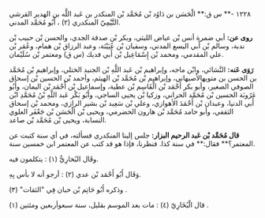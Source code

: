 ١٢٢٨ -** س ق:** الْحَسَن بن دَاوُد بْن مُحَمَّد بْن المنكدر بن عَبد اللَّه بن الهدير القرشي التَّيْمِيّ المنكدري (٢) ، أَبُو مُحَمَّد المدني.

**روى عن:** أبي ضمرة أنس بْن عياض الليثي، وبكر بْن صدقة الجدي، والحسن بْن حبيب بْن ندبة، وسالم بْن أَبي اليسع المدني، وسفيان بْن عُيَيْنَة، وعبد الرزاق بْن همام، وعُمَر بْن علي المقدمي، ومحمد بْن إِسْمَاعِيل بْن أَبي فديك (س ق) ومعتمر بْن سُلَيْمان.

**رَوَى عَنه:** النَّسَائي، وابْن ماجه، وإبراهيم بْن عَبد اللَّهِ بْن الجنيد الختلي، وإبراهيم بْن مُحَمَّد بن الحسن بن متويهالأصبهاني، وإبراهيم بْن مُحَمَّد بْن الهيثم، وأحمد بْن الحسين بْن إسحاق الصوفي الصغير، وأبو بكر أَحْمَد بْن الْقَاسِم بْن عطية، وإسماعيل بْن أَحْمَد بْن اليمان، وأَبُو عَرُوبَة الحسين بْن مُحَمَّد الحراني، وزكيا بْن يحيى الساجي، وأَبُو بَكْر عَبد اللَّهِ بْنُ مُحَمَّدِ ابْن أَبي الدنيا، وعبدان بْن أَحْمَدَ الأهوازي، وعلي بْن سَعِيد بْن بشير الرازي، ومحمد بْن إسحاق الثقفي، وأبو حامد مُحَمَّد بْن هارون الحضرمي، ويحيى بْن الْحَسَن بْن جَعْفَر العلوي النسابة، ويحيى بْن مُحَمَّد بْن صاعد.

**قال مُحَمَّد بْن عَبد الرحيم البزار:** جلس إلينا المنكدري فسألته، في أي سنة كتبت عن المعتمر؟** فقال:** في سنة كذا. فنظرنا، فإذا هو قد كتب عن المعتمر ابن خمسين سنة.

وقَال البُخارِيُّ (١) : يتكلمون فيه.

وَقَال أَبُو أَحْمَد بْن عدي (٢) : أرجو أنه لا بأس بِهِ.

وذكره أَبُو حَاتِم بْن حبان فِي "الثقات" (٣) .

قال الْبُخَارِيّ (٤) : مات بعد الموسم بقليل، سنة سبعوأربعين ومئتين (١) .